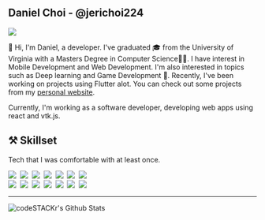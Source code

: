 ## Daniel Choi - @jerichoi224
  <a href="https://hits.seeyoufarm.com"><img src="https://hits.seeyoufarm.com/api/count/incr/badge.svg?url=https%3A%2F%2Fgithub.com%2Fjerichoi224&count_bg=%234792E6&title_bg=%2386757E&icon=github.svg&icon_color=%23E1DEDE&title=hits&edge_flat=false"/></a>
  
👋 Hi, I'm Daniel, a developer. I've graduated 🎓 from the University of Virginia with a Masters Degree in Computer Science👨‍💻. I have interest in Mobile Development and Web Development. I'm also interested in topics such as Deep learning and Game Development 👾. Recently, I've been working on projects using Flutter alot. You can check out some projects from my [personal website](http://daniel-choi.com). 

Currently, I'm working as a software developer, developing web apps using react and vtk.js.

## ⚒ Skillset 
Tech that I was comfortable with at least once.
<p>
  <img src="https://img.shields.io/badge/Flutter-02459B?style=flat-square&logo=Flutter&logoColor=white"/></a>&nbsp 
  <img src="https://img.shields.io/badge/ReactJs-61DAFB?style=flat-square&logo=react&logoColor=white"/></a>&nbsp 
  <img src="https://img.shields.io/badge/Python-3766AB?style=flat-square&logo=Python&logoColor=white"/></a>&nbsp
  <img src="https://img.shields.io/badge/C++-00599C?style=flat-square&logo=C%2B%2B&logoColor=white"/></a>&nbsp
  <img src="https://img.shields.io/badge/Java-007396?style=flat-square&logo=Java&logoColor=white"/></a>&nbsp 
  <img src="https://img.shields.io/badge/Win32-0078D6?style=flat-square&logo=Windows&logoColor=white"/></a>&nbsp
  <img src="https://img.shields.io/badge/Docker-2496ED?style=flat-square&logo=Docker&logoColor=white"/>
  <br>  
  <img src="https://img.shields.io/badge/Unity-000000?style=flat-square&logo=Unity&logoColor=white"/></a>&nbsp 
  <img src="https://img.shields.io/badge/ROS-22314E?style=flat-square&logo=ROS&logoColor=white"/></a>&nbsp 
  <img src="https://img.shields.io/badge/PyTorch-EE4C2C?style=flat-square&logo=PyTorch&logoColor=white"/></a>&nbsp 
  <img src="https://img.shields.io/badge/TensorFlow-FF6F00?style=flat-square&logo=TensorFlow&logoColor=white"/></a>&nbsp 
  <img src="https://img.shields.io/badge/Angular-DD0031?style=flat-square&logo=Angular&logoColor=white"/></a>&nbsp 
  <img src="https://img.shields.io/badge/Ruby%20on%20Rails-CC0000?style=flat-square&logo=Ruby%20on%20Rails&logoColor=white"/></a>&nbsp
  <img src="https://img.shields.io/badge/aws-333664?style=flat-square&logo=amazon-aws&logoColor=white"/></a>&nbsp 
</p>

---

<img align="left" alt="codeSTACKr's Github Stats" src="https://github-readme-stats.vercel.app/api?username=jerichoi224&show_icons=true&hide_border=true" />
